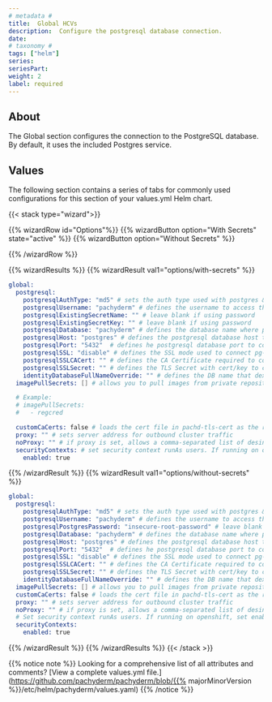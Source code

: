 ```yaml
---
# metadata # 
title:  Global HCVs
description:  Configure the postgresql database connection.
date: 
# taxonomy #
tags: ["helm"]
series:
seriesPart:
weight: 2
label: required
--- 
```


## About 

The Global section configures the connection to the PostgreSQL database. By default, it uses the included Postgres service.

## Values 

The following section contains a series of tabs for commonly used configurations for this section of your values.yml Helm chart. 

{{< stack type="wizard">}}

{{% wizardRow id="Options"%}}
{{% wizardButton option="With Secrets" state="active" %}}
{{% wizardButton option="Without Secrets" %}}

{{% /wizardRow %}}

{{% wizardResults  %}}
{{% wizardResult val1="options/with-secrets" %}}
```s
global:
  postgresql:
    postgresqlAuthType: "md5" # sets the auth type used with postgres & pg-bounder; options include "md5" and "scram-sha-256"
    postgresqlUsername: "pachyderm" # defines the username to access the pachyderm and dex databases
    postgresqlExistingSecretName: "" # leave blank if using password
    postgresqlExistingSecretKey: "" # leave blank if using password
    postgresqlDatabase: "pachyderm" # defines the database name where pachyderm data will be stored
    postgresqlHost: "postgres" # defines the postgresql database host to connect to
    postgresqlPort: "5432"  # defines he postgresql database port to connect to
    postgresqlSSL: "disable" # defines the SSL mode used to connect pg-bouncer to postgrs
    postgresqlSSLCACert: "" # defines the CA Certificate required to connect to Postgres
    postgresqlSSLSecret: "" # defines the TLS Secret with cert/key to connect to Postgres
    identityDatabaseFullNameOverride: "" # defines the DB name that dex connects to; defaults to "Dex"
  imagePullSecrets: [] # allows you to pull images from private repositories; also added to pipeline workers

  # Example:
  # imagePullSecrets:
  #   - regcred

  customCaCerts: false # loads the cert file in pachd-tls-cert as the root cert for pachd, console, and enterprise-server 
  proxy: "" # sets server address for outbound cluster traffic
  noProxy: "" # if proxy is set, allows a comma-separated list of desintations that bypass the proxy
  securityContexts: # set security context runAs users. If running on openshift, set enabled to false as openshift creates its own contexts.
    enabled: true

```
{{% /wizardResult %}}
{{% wizardResult val1="options/without-secrets" %}}

```s
global:
  postgresql:
    postgresqlAuthType: "md5" # sets the auth type used with postgres & pg-bounder; options include "md5" and "scram-sha-256"
    postgresqlUsername: "pachyderm" # defines the username to access the pachyderm and dex databases
    postgresqlPostgresPassword: "insecure-root-password" # leave blank if using a secret
    postgresqlDatabase: "pachyderm" # defines the database name where pachyderm data will be stored
    postgresqlHost: "postgres" # defines the postgresql database host to connect to
    postgresqlPort: "5432"  # defines he postgresql database port to connect to
    postgresqlSSL: "disable" # defines the SSL mode used to connect pg-bouncer to postgrs
    postgresqlSSLCACert: "" # defines the CA Certificate required to connect to Postgres
    postgresqlSSLSecret: "" # defines the TLS Secret with cert/key to connect to Postgres
    identityDatabaseFullNameOverride: "" # defines the DB name that dex connects to; defaults to "Dex"
  imagePullSecrets: [] # allows you to pull images from private repositories; also added to pipeline workers
  customCaCerts: false # loads the cert file in pachd-tls-cert as the root cert for pachd, console, and enterprise-server 
  proxy: "" # sets server address for outbound cluster traffic
  noProxy: "" # if proxy is set, allows a comma-separated list of desintations that bypass the proxy
  # Set security context runAs users. If running on openshift, set enabled to false as openshift creates its own contexts
  securityContexts:
    enabled: true

```
{{% /wizardResult %}}
{{% /wizardResults  %}}
{{< /stack >}}

{{% notice note %}}
Looking for a comprehensive list of all attributes and comments? [View a complete values.yml file.](https://github.com/pachyderm/pachyderm/blob/{{% majorMinorVersion %}}/etc/helm/pachyderm/values.yaml)
{{% /notice %}}